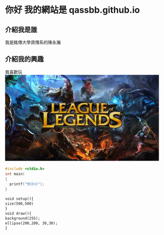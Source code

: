 # 你好 我的網站是 qassbb.github.io

## 介紹我是誰
我是銘傳大學資傳系的陳永瀚

## 介紹我的興趣
我喜歡玩
![為甚麼跑不出來糙](https://github.com/QASSBB/qassbb.github.io/blob/gh-pages/800x_100_w-6090d381149a5.jpeg?raw=true)
```C
#include <stdio.h>
int main(
{
  printf("你沙小");
}
```

```pressing
void setup(){
size(500,500)
}
void draw(){
background(255);
ellipse(200,200, 30,30);
}

```

